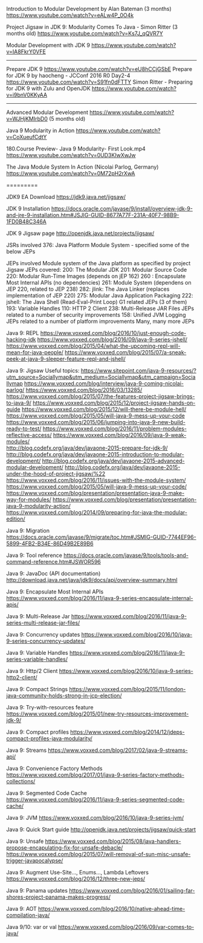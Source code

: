 
Introduction to Modular Development by Alan Bateman (3 months)
	https://www.youtube.com/watch?v=eALw4P_0O4k

Project Jigsaw in JDK 9: Modularity Comes To Java - Simon Ritter (3 months old)
	https://www.youtube.com/watch?v=Ks7J_qQVR7Y

Modular Development with JDK 9
    https://www.youtube.com/watch?v=IA8FkrY0VFE

---------

Prepare JDK 9
	https://www.youtube.com/watch?v=eU8hCCjGSbE
Prepare for JDK 9 by haocheng - JCConf 2016 R0 Day2-4
	https://www.youtube.com/watch?v=S91fn0dFTTY
Simon Ritter - Preparing for JDK 9 with Zulu and OpenJDK
	https://www.youtube.com/watch?v=i9bnV0KKyAA

---------

Advanced Modular Development
	https://www.youtube.com/watch?v=WJHjKMIrbD0 (5 months old)

Java 9 Modularity in Action
	https://www.youtube.com/watch?v=CoXueufCdtY

180.Course Preview- Java 9 Modularity- First Look.mp4 
	https://www.youtube.com/watch?v=0UD3KIwXwJw

The Java Module System In Action (Nicolai Parlog, Germany)
	https://www.youtube.com/watch?v=0M72pH2rXwA


=========

JDK9 EA Download 
	https://jdk9.java.net/jigsaw/	

JDK 9 Installation
	https://docs.oracle.com/javase/9/install/overview-jdk-9-and-jre-9-installation.htm#JSJIG-GUID-8677A77F-231A-40F7-98B9-1FD0B48C346A

JDK 9 Jigsaw page
	http://openjdk.java.net/projects/jigsaw/

JSRs involved
	376: Java Platform Module System  - specified some of the below JEPs

JEPs involved
Module system of the Java platform as specified by project Jigsaw JEPs covered:
	200: The Modular JDK
		201: Modular Source Code
			220: Modular Run-Time Images (depends on jEP 162)
		260	: Encapsulate Most Internal APIs (no dependencies)
		261: Module System (dependens on JEP 220, related to JEP 238)
		282: jlink: The Java Linker (replaces implementation of JEP 220)
		275: Modular Java Application Packaging
	222: jshell: The Java Shell (Read-Eval-Print Loop)
	G1 related JEPs (3 of them)
	193: Variable Handles
	110: HTTP 2 Client
	238: Multi-Release JAR Files
	JEPs related to a number of security improvements
	158: Unified JVM Logging
	JEPs related to a number of platform improvements
	Many, many more JEPs

Java 9:  REPL
	https://www.voxxed.com/blog/2016/10/just-enough-code-hacking-jdk
	https://www.voxxed.com/blog/2016/09/java-9-series-jshell/
	https://www.voxxed.com/blog/2015/04/what-the-upcoming-repl-will-mean-for-java-people/
	https://www.voxxed.com/blog/2015/07/a-sneak-peek-at-java-9-sleeper-feature-repl-and-jshell/

Java 9:  Jigsaw
	Useful topics: https://www.sitepoint.com/java-9-resources/?utm_source=Sociallymap&utm_medium=Sociallymap&utm_campaign=Sociallymap
	https://www.voxxed.com/blog/interview/java-9-coming-nicolai-parlog/
	https://www.voxxed.com/blog/2016/03/13285/
	https://www.voxxed.com/blog/2015/07/the-features-project-jigsaw-brings-to-java-9/
	https://www.voxxed.com/blog/2015/12/project-jigsaw-hands-on-guide
	https://www.voxxed.com/blog/2015/12/will-there-be-module-hell/
	https://www.voxxed.com/blog/2015/05/will-java-9-mess-up-your-code
	https://www.voxxed.com/blog/2015/06/jumping-into-java-9-new-build-ready-to-test/
	https://www.voxxed.com/blog/2016/11/problem-modules-reflective-access/
	https://www.voxxed.com/blog/2016/09/java-9-weak-modules/	
	http://blog.codefx.org/java/dev/javaone-2015-prepare-for-jdk-9/
	http://blog.codefx.org/java/dev/javaone-2015-introduction-to-modular-development/
	http://blog.codefx.org/java/dev/javaone-2015-advanced-modular-development/
	http://blog.codefx.org/java/dev/javaone-2015-under-the-hood-of-project-jigsaw/%22
	https://www.voxxed.com/blog/2016/11/issues-with-the-module-system/
	https://www.voxxed.com/blog/2015/05/will-java-9-mess-up-your-code/
	https://www.voxxed.com/blog/presentation/presentation-java-9-make-way-for-modules/
	https://www.voxxed.com/blog/presentation/presentation-java-9-modularity-action/
	https://www.voxxed.com/blog/2014/09/preparing-for-java-the-modular-edition/



Java 9: Migration
	https://docs.oracle.com/javase/9/migrate/toc.htm#JSMIG-GUID-7744EF96-5899-4FB2-B34E-86D49B2E89B6

Java 9: Tool reference
	https://docs.oracle.com/javase/9/tools/tools-and-command-reference.htm#JSWOR596

Java 9: JavaDoc (API documentation)
	http://download.java.net/java/jdk9/docs/api/overview-summary.html

Java 9: Encapsulate Most Internal APIs
	https://www.voxxed.com/blog/2016/11/java-9-series-encapsulate-internal-apis/

Java 9: Multi-Release Jar
	https://www.voxxed.com/blog/2016/11/java-9-series-multi-release-jar-files/

Java 9: Concurrency updates
	https://www.voxxed.com/blog/2016/10/java-9-series-concurrency-updates/

Java 9: Variable Handles
	https://www.voxxed.com/blog/2016/11/java-9-series-variable-handles/

Java 9:  Http/2 Client
	https://www.voxxed.com/blog/2016/10/java-9-series-http2-client/

Java 9:  Compact Strings
	https://www.voxxed.com/blog/2015/11/london-java-community-holds-strong-in-jcp-election/

Java 9:  Try-with-resources feature
	https://www.voxxed.com/blog/2015/01/new-try-resources-improvement-jdk-9/

Java 9:  Compact profiles
	https://www.voxxed.com/blog/2014/12/jdeps-compact-profiles-java-modularity/

Java 9:  Streams
	https://www.voxxed.com/blog/2017/02/java-9-streams-api/

Java 9:  Convenience Factory Methods
	https://www.voxxed.com/blog/2017/01/java-9-series-factory-methods-collections/

Java 9:  Segmented Code Cache
	https://www.voxxed.com/blog/2016/11/java-9-series-segmented-code-cache/

Java 9: JVM
	https://www.voxxed.com/blog/2016/10/java-9-series-jvm/

Java 9:  Quick Start guide
	http://openjdk.java.net/projects/jigsaw/quick-start

Java 9: Unsafe
	https://www.voxxed.com/blog/2015/08/java-handlers-propose-encapulating-fix-for-unsafe-debacle/
	https://www.voxxed.com/blog/2015/07/will-removal-of-sun-misc-unsafe-trigger-javapocalypse/

Java 9: Augment Use-Site…, Enums…, Lambda Leftovers
	https://www.voxxed.com/blog/2016/12/three-new-jeps/

Java 9: Panama updates
	https://www.voxxed.com/blog/2016/01/sailing-far-shores-project-panama-makes-progress/

Java 9: AOT
	https://www.voxxed.com/blog/2016/10/native-ahead-time-compilation-java/

Java 9/10: var or val
	https://www.voxxed.com/blog/2016/09/var-comes-to-java/

